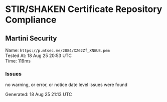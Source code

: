 # STIR/SHAKEN Certificate Repository Compliance

## Martini Security

Name: `https://p.mtsec.me/2884/XZ62Zf_XNGUE.pem`\
Tested At: 18 Aug 25 20:53 UTC\
Time: 119ms

### Issues

no warning, or error, or notice date level issues were found

Generated: 18 Aug 25 21:13 UTC